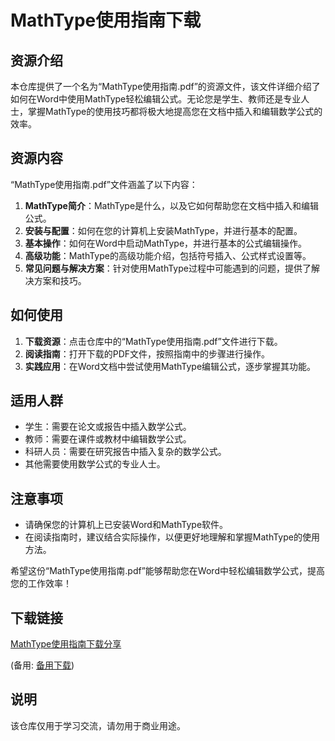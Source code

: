 # MathType使用指南下载

## 资源介绍

本仓库提供了一个名为“MathType使用指南.pdf”的资源文件，该文件详细介绍了如何在Word中使用MathType轻松编辑公式。无论您是学生、教师还是专业人士，掌握MathType的使用技巧都将极大地提高您在文档中插入和编辑数学公式的效率。

## 资源内容

“MathType使用指南.pdf”文件涵盖了以下内容：

1. **MathType简介**：MathType是什么，以及它如何帮助您在文档中插入和编辑公式。
2. **安装与配置**：如何在您的计算机上安装MathType，并进行基本的配置。
3. **基本操作**：如何在Word中启动MathType，并进行基本的公式编辑操作。
4. **高级功能**：MathType的高级功能介绍，包括符号插入、公式样式设置等。
5. **常见问题与解决方案**：针对使用MathType过程中可能遇到的问题，提供了解决方案和技巧。

## 如何使用

1. **下载资源**：点击仓库中的“MathType使用指南.pdf”文件进行下载。
2. **阅读指南**：打开下载的PDF文件，按照指南中的步骤进行操作。
3. **实践应用**：在Word文档中尝试使用MathType编辑公式，逐步掌握其功能。

## 适用人群

- 学生：需要在论文或报告中插入数学公式。
- 教师：需要在课件或教材中编辑数学公式。
- 科研人员：需要在研究报告中插入复杂的数学公式。
- 其他需要使用数学公式的专业人士。

## 注意事项

- 请确保您的计算机上已安装Word和MathType软件。
- 在阅读指南时，建议结合实际操作，以便更好地理解和掌握MathType的使用方法。

希望这份“MathType使用指南.pdf”能够帮助您在Word中轻松编辑数学公式，提高您的工作效率！

## 下载链接
[MathType使用指南下载分享](https://pan.quark.cn/s/7d6845f86254) 

(备用: [备用下载](https://pan.baidu.com/s/1PddG3YYZMZ4Z6PT6aMvUQA?pwd=1234))

## 说明

该仓库仅用于学习交流，请勿用于商业用途。
